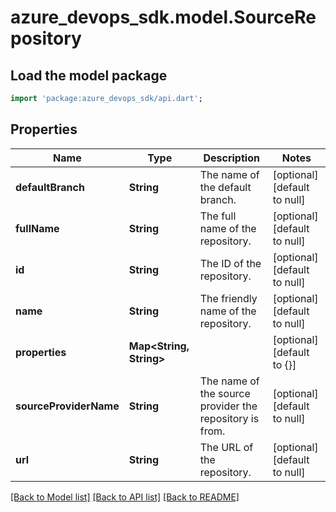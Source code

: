 # azure_devops_sdk.model.SourceRepository

## Load the model package
```dart
import 'package:azure_devops_sdk/api.dart';
```

## Properties
Name | Type | Description | Notes
------------ | ------------- | ------------- | -------------
**defaultBranch** | **String** | The name of the default branch. | [optional] [default to null]
**fullName** | **String** | The full name of the repository. | [optional] [default to null]
**id** | **String** | The ID of the repository. | [optional] [default to null]
**name** | **String** | The friendly name of the repository. | [optional] [default to null]
**properties** | **Map&lt;String, String&gt;** |  | [optional] [default to {}]
**sourceProviderName** | **String** | The name of the source provider the repository is from. | [optional] [default to null]
**url** | **String** | The URL of the repository. | [optional] [default to null]

[[Back to Model list]](../README.md#documentation-for-models) [[Back to API list]](../README.md#documentation-for-api-endpoints) [[Back to README]](../README.md)



